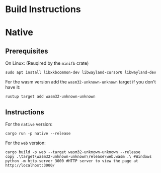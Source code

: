 # Build Instructions

# Native
## Prerequisites
On Linux: (Reuqired by the `minifb` crate)
```console
sudo apt install libxkbcommon-dev libwayland-cursor0 libwayland-dev
```

For the wasm version add the `wasm32-unknown-unknown` target if you don't have it:
```console
rustup target add wasm32-unknown-unknown
```

## Instructions
For the `native` version:
```console
cargo run -p native --release
```

For the `web` version:
```console
cargo build -p web --target wasm32-unknown-unknown --release
copy .\target\wasm32-unknown-unknown\release\web.wasm .\ #Windows
python -m http.server 3000 #HTTP server to view the page at http://localhost:3000/
```
